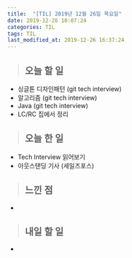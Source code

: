 ```yaml
---
title:  "[TIL] 2019년 12월 26일 목요일"
date: 2019-12-26 10:07:24
categories: TIL
tags: TIL
last_modified_at: 2019-12-26 16:37:24
---
```


>## 오늘 할 일   

- 싱글톤 디자인패턴 (git tech interview)
- 알고리즘 (git tech interview)
- Java (git tech interview)
- LC/RC 집에서 정리


>## 오늘 한 일

- Tech Interview 읽어보기
- 아웃스탠딩 기사 (세일즈포스)



>## 느낀 점

-

>## 내일 할 일

-
